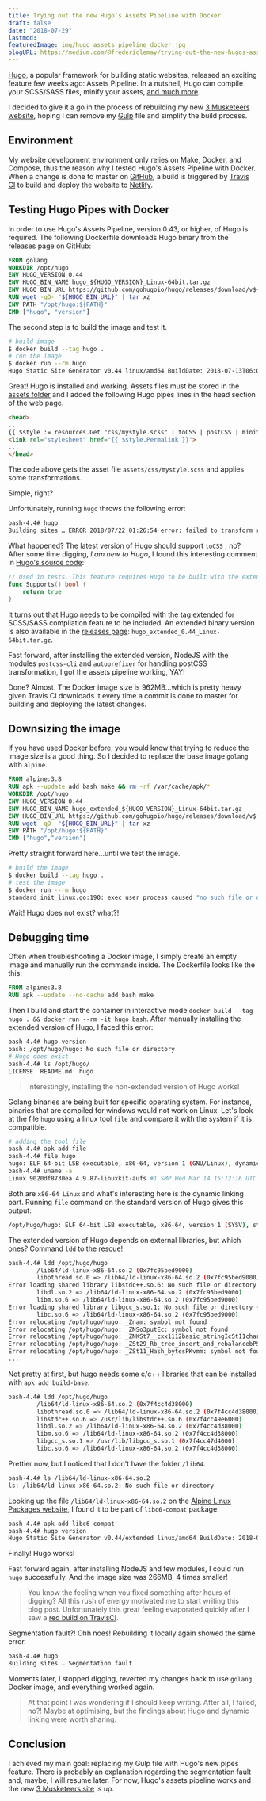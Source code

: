 ```yaml
---
title: Trying out the new Hugo’s Assets Pipeline with Docker
draft: false
date: "2018-07-29"
lastmod:
featuredImage: img/hugo_assets_pipeline_docker.jpg
blogURL: https://medium.com/@fredericlemay/trying-out-the-new-hugos-assets-pipeline-with-docker-61340cd3dfd2
---
```


[Hugo][linkHugo], a popular framework for building static websites, released an exciting feature few weeks ago: Assets Pipeline. In a nutshell, Hugo can compile your SCSS/SASS files, minify your assets, [and much more][linkHugoReleaseNotes].

I decided to give it a go in the process of rebuilding my new [3 Musketeers website][link3musketeers], hoping I can remove my [Gulp][linkGulp] file and simplify the build process.

<!--more-->

## Environment

My website development environment only relies on Make, Docker, and Compose, thus the reason why I tested Hugo's Assets Pipeline with Docker. When a change is done to master on [GitHub][link3musketeersGitHub], a build is triggered by [Travis CI][link3musketeersTravisCI] to build and deploy the website to [Netlify][linkNetlify].

## Testing Hugo Pipes with Docker

In order to use Hugo's Assets Pipeline, version 0.43, or higher, of Hugo is required. The following Dockerfile downloads Hugo binary from the releases page on GitHub:

```Dockerfile
FROM golang
WORKDIR /opt/hugo
ENV HUGO_VERSION 0.44
ENV HUGO_BIN_NAME hugo_${HUGO_VERSION}_Linux-64bit.tar.gz
ENV HUGO_BIN_URL https://github.com/gohugoio/hugo/releases/download/v${HUGO_VERSION}/${HUGO_BIN_NAME}
RUN wget -qO- "${HUGO_BIN_URL}" | tar xz
ENV PATH "/opt/hugo:${PATH}"
CMD ["hugo", "version"]
```

The second step is to build the image and test it.

```bash
# build image
$ docker build --tag hugo .
# run the image
$ docker run --rm hugo
Hugo Static Site Generator v0.44 linux/amd64 BuildDate: 2018-07-13T06:03:11Z
```

Great! Hugo is installed and working. Assets files must be stored in the [assets folder][linkHugoAssetDirectory] and I added the following Hugo pipes lines in the head section of the web page.

```html
<head>
...
{{ $style := resources.Get "css/mystyle.scss" | toCSS | postCSS | minify | fingerprint }}
<link rel="stylesheet" href="{{ $style.Permalink }}">
...
</head>
```

The code above gets the asset file `assets/css/mystyle.scss` and applies some transformations.

Simple, right?

Unfortunately, running `hugo` throws the following error:

```bash
bash-4.4# hugo
Building sites … ERROR 2018/07/22 01:26:54 error: failed to transform resource: TOCSS:failed to transform "css/mystyle.scss" (text/x-scss): this feature is not available inyour current Hugo version
```

What happened? The latest version of Hugo should support `toCSS` , no? After some time digging, _I am new to Hugo_, I found this interesting comment in [Hugo's source code][linkHugoToCSS]:

```go
// Used in tests. This feature requires Hugo to be built with the extended tag.
func Supports() bool {
    return true
}
```

It turns out that Hugo needs to be compiled with the [tag extended][linkHugoDiscourse] for SCSS/SASS compilation feature to be included. An extended binary version is also available in the [releases page][linkHugoRelease]: `hugo_extended_0.44_Linux-64bit.tar.gz`.

Fast forward, after installing the extended version, NodeJS with the modules `postcss-cli` and `autoprefixer` for handling postCSS transformation, I got the assets pipeline working, YAY!

Done? Almost. The Docker image size is 962MB…which is pretty heavy given Travis CI downloads it every time a commit is done to master for building and deploying the latest changes.

## Downsizing the image

If you have used Docker before, you would know that trying to reduce the image size is a good thing. So I decided to replace the base image `golang` with `alpine`.

```Dockerfile
FROM alpine:3.8
RUN apk --update add bash make && rm -rf /var/cache/apk/*
WORKDIR /opt/hugo
ENV HUGO_VERSION 0.44
ENV HUGO_BIN_NAME hugo_extended_${HUGO_VERSION}_Linux-64bit.tar.gz
ENV HUGO_BIN_URL https://github.com/gohugoio/hugo/releases/download/v${HUGO_VERSION}/${HUGO_BIN_NAME}
RUN wget -qO- "${HUGO_BIN_URL}" | tar xz
ENV PATH "/opt/hugo:${PATH}"
CMD ["hugo","version"]
```

Pretty straight forward here…until we test the image.

```bash
# build the image
$ docker build --tag hugo .
# test the image
$ docker run --rm hugo
standard_init_linux.go:190: exec user process caused "no such file or directory"
```

Wait! Hugo does not exist? what?!

## Debugging time

Often when troubleshooting a Docker image, I simply create an empty image and manually run the commands inside. The Dockerfile looks like the this:

```Dockerfile
FROM alpine:3.8
RUN apk --update --no-cache add bash make
```

Then I build and start the container in interactive mode `docker build --tag hugo . && docker run --rm -it hugo bash`. After manually installing the extended version of Hugo, I faced this error:

```bash
bash-4.4# hugo version
bash: /opt/hugo/hugo: No such file or directory
# Hugo does exist
bash-4.4# ls /opt/hugo/
LICENSE  README.md  hugo
```

> Interestingly, installing the non-extended version of Hugo works!

Golang binaries are being built for specific operating system. For instance, binaries that are compiled for windows would not work on Linux. Let's look at the file `hugo` using a linux tool `file` and compare it with the system if it is compatible.

```bash
# adding the tool file
bash-4.4# apk add file
bash-4.4# file hugo
hugo: ELF 64-bit LSB executable, x86-64, version 1 (GNU/Linux), dynamically linked, interpreter /lib64/ld-linux-x86-64.so.2, for GNU/Linux 2.6.32, BuildID[sha1]=7621f50844b0494c9fa7846a9e1366892aacf6c8, stripped
bash-4.4# uname -a
Linux 9020df8730ea 4.9.87-linuxkit-aufs #1 SMP Wed Mar 14 15:12:16 UTC 2018 x86_64 Linux
```

Both are `x86-64 Linux` and what's interesting here is the dynamic linking part. Running `file` command on the standard version of Hugo gives this output:

```bash
/opt/hugo/hugo: ELF 64-bit LSB executable, x86-64, version 1 (SYSV), statically linked, stripped
```

The extended version of Hugo depends on external libraries, but which ones? Command `ldd` to the rescue!

```bash
bash-4.4# ldd /opt/hugo/hugo
        /lib64/ld-linux-x86-64.so.2 (0x7fc95bed9000)
        libpthread.so.0 => /lib64/ld-linux-x86-64.so.2 (0x7fc95bed9000)
Error loading shared library libstdc++.so.6: No such file or directory (needed by /opt/hugo/hugo)
        libdl.so.2 => /lib64/ld-linux-x86-64.so.2 (0x7fc95bed9000)
        libm.so.6 => /lib64/ld-linux-x86-64.so.2 (0x7fc95bed9000)
Error loading shared library libgcc_s.so.1: No such file or directory (needed by /opt/hugo/hugo)
        libc.so.6 => /lib64/ld-linux-x86-64.so.2 (0x7fc95bed9000)
Error relocating /opt/hugo/hugo: _Znam: symbol not found
Error relocating /opt/hugo/hugo: _ZNSo3putEc: symbol not found
Error relocating /opt/hugo/hugo: _ZNKSt7__cxx1112basic_stringIcSt11char_traitsIcESaIcEE7compareERKS4_: symbol not found
Error relocating /opt/hugo/hugo: _ZSt29_Rb_tree_insert_and_rebalancebPSt18_Rb_tree_node_baseS0_RS_: symbol not found
Error relocating /opt/hugo/hugo: _ZSt11_Hash_bytesPKvmm: symbol not found
...
```

Not pretty at first, but hugo needs some c/c++ libraries that can be installed with `apk add build-base`.

```bash
bash-4.4# ldd /opt/hugo/hugo
        /lib64/ld-linux-x86-64.so.2 (0x7f4cc4d38000)
        libpthread.so.0 => /lib64/ld-linux-x86-64.so.2 (0x7f4cc4d38000)
        libstdc++.so.6 => /usr/lib/libstdc++.so.6 (0x7f4cc49e6000)
        libdl.so.2 => /lib64/ld-linux-x86-64.so.2 (0x7f4cc4d38000)
        libm.so.6 => /lib64/ld-linux-x86-64.so.2 (0x7f4cc4d38000)
        libgcc_s.so.1 => /usr/lib/libgcc_s.so.1 (0x7f4cc47d4000)
        libc.so.6 => /lib64/ld-linux-x86-64.so.2 (0x7f4cc4d38000)
```

Prettier now, but I noticed that I don't have the folder `/lib64`.

```bash
bash-4.4# ls /lib64/ld-linux-x86-64.so.2
ls: /lib64/ld-linux-x86-64.so.2: No such file or directory
```

Looking up the file `/lib64/ld-linux-x86-64.so.2` on the [Alpine Linux Packages website][linkAlpinePackages], I found it to be part of `libc6-compat` package.

```bash
bash-4.4# apk add libc6-compat
bash-4.4# hugo version
Hugo Static Site Generator v0.44/extended linux/amd64 BuildDate: 2018-07-13T06:27:00Z
```

Finally! Hugo works!

Fast forward again, after installing NodeJS and few modules, I could run `hugo` successfully. And the image size was 266MB, 4 times smaller!

> You know the feeling when you fixed something after hours of digging? All this rush of energy motivated me to start writing this blog post.
> Unfortunately this great feeling evaporated quickly after I saw a [red build on TravisCI][link3musketeersTravisCIBuildFailed].

Segmentation fault?! Ohh noes! Rebuilding it locally again showed the same error.

```bash
bash-4.4# hugo
Building sites … Segmentation fault
```

Moments later, I stopped digging, reverted my changes back to use `golang` Docker image, and everything worked again.

> At that point I was wondering if I should keep writing. After all, I failed, no?! Maybe at optimising, but the findings about Hugo and dynamic linking were worth sharing.

## Conclusion

I achieved my main goal: replacing my Gulp file with Hugo's new pipes feature. There is probably an explanation regarding the segmentation fault and, maybe, I will resume later. For now, Hugo's assets pipeline works and the new [3 Musketeers site][link3musketeers] is up.

[linkHugo]: https//gohugo.io
[linkHugoReleaseNotes]: https://gohugo.io/news/0.43-relnotes/
[link3musketeers]: https://3musketeers.io
[linkGulp]: https://gulpjs.com/
[link3musketeersGitHub]: https://github.com/flemay/3musketeers
[link3musketeersTravisCI]: https://travis-ci.org/flemay/3musketeers
[linkNetlify]: https://www.netlify.com
[linkHugoAssetDirectory]: https://gohugo.io/hugo-pipes/introduction/#asset-directory
[linkHugoToCSS]: https://github.com/gohugoio/hugo/blob/166483fe1227b0c59c6b4d88cfdfaf7d7b0d79c5/resource/tocss/scss/tocss.go#L33
[linkHugoDiscourse]:https://discourse.gohugo.io/t/hugo-0-43-released/12814
[linkHugoRelease]: https://github.com/gohugoio/hugo/releases
[linkAlpinePackages]: https://pkgs.alpinelinux.org/contents?file=ld-linux-x86-64.so.2&path=&name=&branch=&repo=&arch=
[link3musketeersTravisCIBuildFailed]: https://travis-ci.org/flemay/3musketeers/builds/406601928